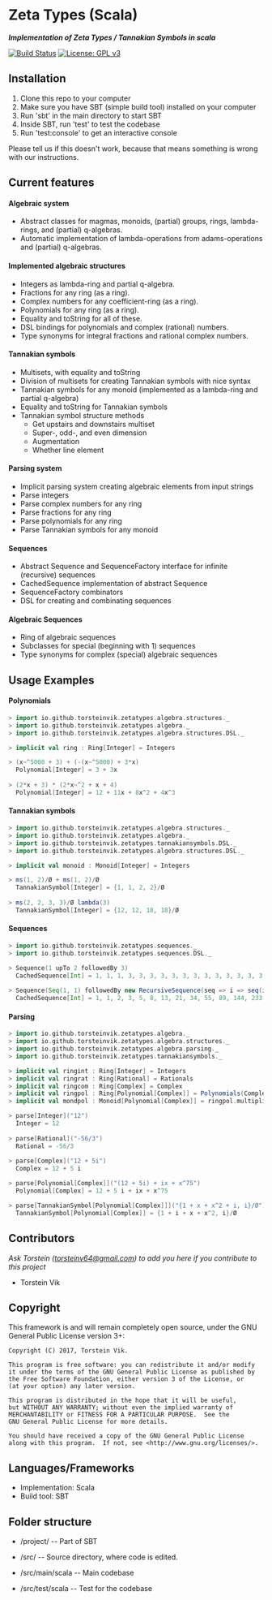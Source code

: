 # Zeta Types (Scala)
***Implementation of Zeta Types / Tannakian Symbols in scala*** <p>
[![Build Status](https://travis-ci.org/torstein-vik/zeta-types-scala.svg?branch=master)](https://travis-ci.org/torstein-vik/zeta-types-scala)
[![License: GPL v3](https://img.shields.io/badge/License-GPL%20v3-blue.svg)](https://www.gnu.org/licenses/gpl-3.0)


## Installation

1. Clone this repo to your computer
2. Make sure you have SBT (simple build tool) installed on your computer
3. Run 'sbt' in the main directory to start SBT
4. Inside SBT, run 'test' to test the codebase 
5. Run 'test:console' to get an interactive console

Please tell us if this doesn't work, because that means something is wrong with our instructions.

## Current features

#### Algebraic system
* Abstract classes for magmas, monoids, (partial) groups, rings, lambda-rings, and (partial) q-algebras.
* Automatic implementation of lambda-operations from adams-operations and (partial) q-algebras.

#### Implemented algebraic structures
* Integers as lambda-ring and partial q-algebra.
* Fractions for any ring (as a ring).
* Complex numbers for any coefficient-ring (as a ring).
* Polynomials for any ring (as a ring).
* Equality and toString for all of these.
* DSL bindings for polynomials and complex (rational) numbers.
* Type synonyms for integral fractions and rational complex numbers. 

#### Tannakian symbols
* Multisets, with equality and toString
* Division of multisets for creating Tannakian symbols with nice syntax
* Tannakian symbols for any monoid (implemented as a lambda-ring and partial q-algebra)
* Equality and toString for Tannakian symbols
* Tannakian symbol structure methods
  * Get upstairs and downstairs multiset
  * Super-, odd-, and even dimension
  * Augmentation
  * Whether line element

#### Parsing system
* Implicit parsing system creating algebraic elements from input strings
* Parse integers
* Parse complex numbers for any ring
* Parse fractions for any ring
* Parse polynomials for any ring
* Parse Tannakian symbols for any monoid

#### Sequences
* Abstract Sequence and SequenceFactory interface for infinite (recursive) sequences
* CachedSequence implementation of abstract Sequence
* SequenceFactory combinators
* DSL for creating and combinating sequences

#### Algebraic Sequences
* Ring of algebraic sequences
* Subclasses for special (beginning with 1) sequences
* Type synonyms for complex (special) algebraic sequences

## Usage Examples

#### Polynomials

```scala
> import io.github.torsteinvik.zetatypes.algebra.structures._
> import io.github.torsteinvik.zetatypes.algebra._
> import io.github.torsteinvik.zetatypes.algebra.structures.DSL._

> implicit val ring : Ring[Integer] = Integers

> (x~^5000 + 3) + (-(x~^5000) + 3*x)
  Polynomial[Integer] = 3 + 3x
  
> (2*x + 3) * (2*x~^2 + x + 4)
  Polynomial[Integer] = 12 + 11x + 8x^2 + 4x^3
```

#### Tannakian symbols

```scala
> import io.github.torsteinvik.zetatypes.algebra.structures._
> import io.github.torsteinvik.zetatypes.algebra._
> import io.github.torsteinvik.zetatypes.tannakiansymbols.DSL._
> import io.github.torsteinvik.zetatypes.algebra.structures.DSL._

> implicit val monoid : Monoid[Integer] = Integers

> ms(1, 2)/Ø + ms(1, 2)/Ø
  TannakianSymbol[Integer] = {1, 1, 2, 2}/Ø
  
> ms(2, 2, 3, 3)/Ø lambda(3)
  TannakianSymbol[Integer] = {12, 12, 18, 18}/Ø
```

#### Sequences

```scala
> import io.github.torsteinvik.zetatypes.sequences._
> import io.github.torsteinvik.zetatypes.sequences.DSL._

> Sequence(1 upTo 2 followedBy 3)
  CachedSequence[Int] = 1, 1, 1, 3, 3, 3, 3, 3, 3, 3, 3, 3, 3, 3, 3, 3, 3, 3, 3, 3, 3, ...
  
> Sequence(Seq(1, 1) followedBy new RecursiveSequence(seq => i => seq(i - 1) + seq(i - 2)))
  CachedSequence[Int] = 1, 1, 2, 3, 5, 8, 13, 21, 34, 55, 89, 144, 233, 377, 610, 987, 1597, 2584, 4181, 6765, 10946, ...
```

#### Parsing

```scala
> import io.github.torsteinvik.zetatypes.algebra._
> import io.github.torsteinvik.zetatypes.algebra.structures._
> import io.github.torsteinvik.zetatypes.algebra.parsing._
> import io.github.torsteinvik.zetatypes.tannakiansymbols._

> implicit val ringint : Ring[Integer] = Integers
> implicit val ringrat : Ring[Rational] = Rationals
> implicit val ringcom : Ring[Complex] = Complex
> implicit val ringpol : Ring[Polynomial[Complex]] = Polynomials(Complex)
> implicit val mondpol : Monoid[Polynomial[Complex]] = ringpol.multiplicative

> parse[Integer]("12")
  Integer = 12
  
> parse[Rational]("-56/3")
  Rational = -56/3
  
> parse[Complex]("12 + 5i")
  Complex = 12 + 5 i

> parse[Polynomial[Complex]]("(12 + 5i) + ix + x^75")
  Polynomial[Complex] = 12 + 5 i + ix + x^75

> parse[TannakianSymbol[Polynomial[Complex]]]("{1 + x + x^2 + i, i}/Ø")
  TannakianSymbol[Polynomial[Complex]] = {1 + i + x + x^2, i}/Ø
```

## Contributors

_Ask Torstein ([torsteinv64@gmail.com](mailto:torsteinv64@gmail.com)) to add you here if you contribute to this project_
* Torstein Vik

## Copyright


This framework is and will remain completely open source, under the GNU General Public License version 3+:

    Copyright (C) 2017, Torstein Vik.

    This program is free software: you can redistribute it and/or modify
    it under the terms of the GNU General Public License as published by
    the Free Software Foundation, either version 3 of the License, or
    (at your option) any later version.

    This program is distributed in the hope that it will be useful,
    but WITHOUT ANY WARRANTY; without even the implied warranty of
    MERCHANTABILITY or FITNESS FOR A PARTICULAR PURPOSE.  See the
    GNU General Public License for more details.

    You should have received a copy of the GNU General Public License
    along with this program.  If not, see <http://www.gnu.org/licenses/>.
    

## Languages/Frameworks

* Implementation: Scala
* Build tool: SBT

## Folder structure

* /project/ -- Part of SBT

* /src/ -- Source directory, where code is edited.
* /src/main/scala -- Main codebase
* /src/test/scala -- Test for the codebase
